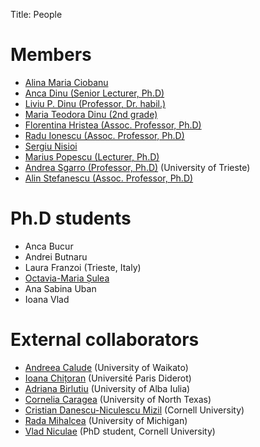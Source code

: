 ﻿Title: People

# Members
- [Alina Maria Ciobanu](/people/alina.html)
- [Anca Dinu (Senior Lecturer, Ph.D)](/people/anca.html)
- [Liviu P. Dinu (Professor, Dr. habil.)](/people/liviu.html)
- [Maria Teodora Dinu (2nd grade)](/people/maria.html)
- [Florentina Hristea (Assoc. Professor, Ph.D)](http://fmi.unibuc.ro/en/cv.php/cs/hristea_florentina_en)
- [Radu Ionescu (Assoc. Professor, Ph.D)](http://raduionescu.herokuapp.com/)
- [Sergiu Nisioi](/people/snisioi.html)
- [Marius Popescu (Lecturer, Ph.D)](http://fmi.unibuc.ro/ro/popescu_marius)
- [Andrea Sgarro (Professor, Ph.D)](http://www.dmi.units.it/~sgarro/) (University of Trieste)
- [Alin Stefanescu (Assoc. Professor, Ph.D)](http://alin.stefanescu.eu/)

# Ph.D students
- Anca Bucur
- Andrei Butnaru
- Laura Franzoi (Trieste, Italy)
- [Octavia-Maria Șulea](/people/omsulea.html)
- Ana Sabina Uban
- Ioana Vlad

# External collaborators
- [Andreea Calude](http://www.calude.net/andreea/) (University of Waikato)
- [Ioana Chițoran](http://www.clillac-arp.univ-paris-diderot.fr/user/ioana_chitoran) (Université Paris Diderot)
- [Adriana Birlutiu](http://adrianabirlutiu.uab.ro/index.html) (University of Alba Iulia)
- [Cornelia Caragea](http://www.cse.unt.edu/~ccaragea/research.html) (University of North Texas) 
- [Cristian Danescu-Niculescu Mizil](http://www.mpi-sws.org/~cristian/) (Cornell University)
- [Rada Mihalcea](http://web.eecs.umich.edu/~mihalcea/) (University of Michigan)
- [Vlad Niculae](http://vene.ro/) (PhD student, Cornell University)